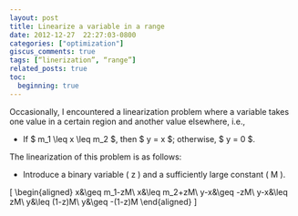 ```yaml
---
layout: post
title: Linearize a variable in a range
date: 2012-12-27  22:27:03-0800
categories: ["optimization"]
giscus_comments: true
tags: [“linerization”, “range”]
related_posts: true
toc:
  beginning: true
---
```




Occasionally, I encountered a linearization problem where a variable takes one value in a certain region and another value elsewhere, i.e.,  

- If $ m_1 \leq x \leq m_2 $, then $ y = x $; otherwise, $ y = 0 $.  

The linearization of this problem is as follows:  
- Introduce a binary variable \( z \) and a sufficiently large constant \( M \).  

\[
\begin{aligned}
x&\geq m_1-zM\\
x&\leq m_2+zM\\
y-x&\geq -zM\\
y-x&\leq zM\\
y&\leq (1-z)M\\
y&\geq -(1-z)M
\end{aligned}
\]